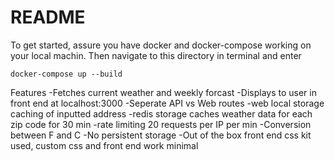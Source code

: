 # README

To get started, assure you have docker and docker-compose working on your local machin. Then navigate to this directory in terminal and enter 
```
docker-compose up --build
```



Features
-Fetches current weather and weekly forcast
-Displays to user in front end at localhost:3000
-Seperate API vs Web routes
-web local storage caching of inputted address
-redis storage caches weather data for each zip code for 30 min
-rate limiting 20 requests per IP per min
-Conversion between F and C
-No persistent storage
-Out of the box front end css kit used, custom css and front end work minimal